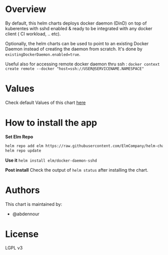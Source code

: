 # Overview
By default, this helm charts deploys docker daemon (DinD) on top of kuberentes with sshd enabled & ready to be integrated with any docker client ( CI workload, .. etc).

Optionally, the helm charts can be used to point to an existing Docker Daemon instead of creating the daemon from scratch. It's done by `existingDockerDaemon.enabled=true`.

Useful also for accessing remote docker daemon thru ssh : `docker context create remote --docker "host=ssh://USER@SERVICENAME.NAMESPACE"`


# Values

Check default Values of this chart [here]( 
https://github.com/ElmCompany/helm-charts/blob/master/charts/docker-daemon-sshd/values.yaml)

# How to install the app 

**Set Elm Repo**
```sh
helm repo add elm https://raw.githubusercontent.com/ElmCompany/helm-charts/gh-pages
helm repo update
```

**Use it** `helm install elm/docker-daemon-sshd`

**Post install** Check the output of `helm status` after installing the chart.

# Authors

This chart is maintained by: 
- @abdennour 

# License

LGPL v3